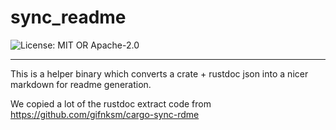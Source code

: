 <!-- sync-readme title [[ -->
# sync_readme
<!-- sync-readme ]] -->

<!-- sync-readme badge [[ -->
![License: MIT OR Apache-2.0](https://img.shields.io/badge/license-MIT%20OR%20Apache--2.0-purple.svg?style=flat-square)
<!-- sync-readme ]] -->

---

<!-- sync-readme rustdoc [[ -->
This is a helper binary which converts a crate + rustdoc json into a
nicer markdown for readme generation.

We copied a lot of the rustdoc extract code from <https://github.com/gifnksm/cargo-sync-rdme>
<!-- sync-readme ]] -->
